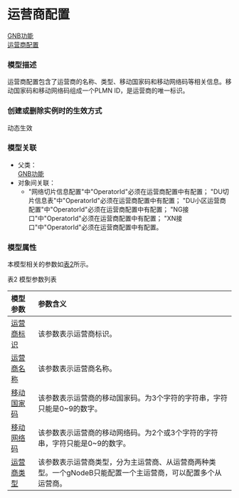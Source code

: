 # 运营商配置[GNB功能](../GNB功能/README.md) <br>[运营商配置](#) <br>### 模型描述运营商配置包含了运营商的名称、类型、移动国家码和移动网络码等相关信息。移动国家码和移动网络码组成一个PLMN ID，是运营商的唯一标识。### 创建或删除实例时的生效方式动态生效### 模型关联- 父类： <br>[GNB功能](../GNB功能/README.md) <br>- 对象间关联：    - "网络切片信息配置"中"OperatorId"必须在运营商配置中有配置；
"DU切片信息表"中"OperatorId"必须在运营商配置中有配置；
"DU小区运营商配置"中"OperatorId"必须在运营商配置中有配置；
"NG接口"中"OperatorId"必须在运营商配置中有配置；
"XN接口"中"OperatorId"必须在运营商配置中有配置。### 模型属性本模型相关的参数如<a href="#t2">表2</a>所示。表2 模型参数列表<table id = "t2"><thread><tr><th align = "left">模型参数</th><th align = "left">参数含义</th></tr></thread><tbody><tr><td id = "运营商标识-1"><a href = "运营商标识-1.html">运营商标识</a></td><td>该参数表示运营商标识。</td></tr><tr><td id = "运营商名称-2"><a href = "运营商名称-2.html">运营商名称</a></td><td>该参数表示运营商名称。</td></tr><tr><td id = "移动国家码-3"><a href = "移动国家码-3.html">移动国家码</a></td><td>该参数表示运营商的移动国家码。为3个字符的字符串，字符只能是0~9的数字。</td></tr><tr><td id = "移动网络码-4"><a href = "移动网络码-4.html">移动网络码</a></td><td>该参数表示运营商的移动网络码。为2个或3个字符的字符串，字符只能是0~9的数字。</td></tr><tr><td id = "运营商类型-5"><a href = "运营商类型-5.html">运营商类型</a></td><td>该参数表示运营商类型，分为主运营商、从运营商两种类型。一个gNodeB只能配置一个主运营商，可以配置多个从运营商。</td></tr></tbody></table>